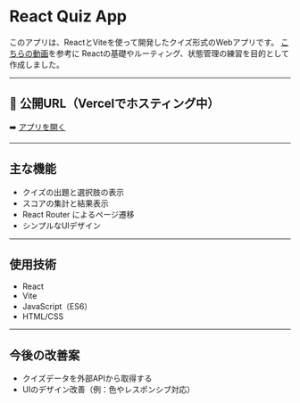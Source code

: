 # React Quiz App

このアプリは、ReactとViteを使って開発したクイズ形式のWebアプリです。
[こちらの動画](https://youtu.be/TgU-FT2WdS4?si=zaV7m1YZASSA3xSj)を参考に
Reactの基礎やルーティング、状態管理の練習を目的として作成しました。

---

## 🔗 公開URL（Vercelでホスティング中）

➡️ [アプリを開く](https://react-quiz-app-git-main-takana20250513s-projects.vercel.app)

---

## 主な機能

- クイズの出題と選択肢の表示
- スコアの集計と結果表示
- React Router によるページ遷移
- シンプルなUIデザイン

---

## 使用技術

- React
- Vite
- JavaScript（ES6）
- HTML/CSS

---

## 今後の改善案

- クイズデータを外部APIから取得する
- UIのデザイン改善（例：色やレスポンシブ対応）
